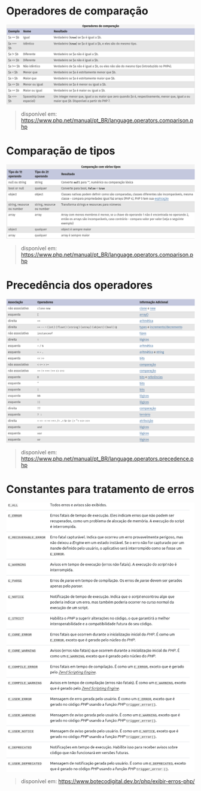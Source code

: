 # Operadores de comparação
![OperadoresDeComparação](../img/operadores-comparação.png)
> disponível em: https://www.php.net/manual/pt_BR/language.operators.comparison.php

# Comparação de tipos
![ComparaçãoDeTipos](../img/comparacao-tipos.png)
> disponível em: https://www.php.net/manual/pt_BR/language.operators.comparison.php

# Precedência dos operadores
![PrecedênciaDosOperadores](../img/precedencia-operadores.png)
> disponível em: https://www.php.net/manual/pt_BR/language.operators.precedence.php

# Constantes para tratamento de erros
![ConstantesErros](../img/Erros.png)
> disponível em: https://www.botecodigital.dev.br/php/exibir-erros-php/